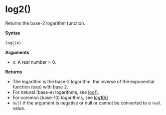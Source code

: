 # log2()

Returns the base-2 logarithm function.  

**Syntax**

`log2(`*x*`)`

**Arguments**

* *x*: A real number > 0.

**Returns**

* The logarithm is the base-2 logarithm: the inverse of the exponential function (exp) with base 2.
* For natural (base-e) logarithms, see [log()](query_language_log_function.md).
* For common (base-10) logarithms, see [log10()](query_language_log10_function.md)
* `null` if the argument is negative or null or cannot be converted to a `real` value. 
